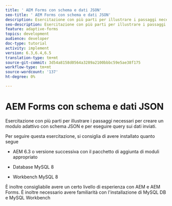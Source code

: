 ```yaml
---
title: ' AEM Forms con schema e dati JSON'
seo-title: ' AEM Forms con schema e dati JSON'
description: Esercitazione con più parti per illustrare i passaggi necessari per creare un modulo adattivo con schema JSON e per eseguire query sui dati inviati.
seo-description: Esercitazione con più parti per illustrare i passaggi necessari per creare un modulo adattivo con schema JSON e per eseguire query sui dati inviati.
feature: adaptive-forms
topics: development
audience: developer
doc-type: tutorial
activity: implement
version: 6.3,6.4,6.5
translation-type: tm+mt
source-git-commit: 3d54a8158d0564a3289a2100bbbc59e5ae38f175
workflow-type: tm+mt
source-wordcount: '137'
ht-degree: 0%

---
```



#  AEM Forms con schema e dati JSON

Esercitazione con più parti per illustrare i passaggi necessari per creare un modulo adattivo con schema JSON e per eseguire query sui dati inviati.

Per seguire questa esercitazione, si consiglia di avere installato quanto segue

* AEM 6.3 o versione successiva con il pacchetto di aggiunta di moduli appropriato

* Database MySQL 8

* Workbench MySQL 8

È inoltre consigliabile avere un certo livello di esperienza con AEM e  AEM Forms. È inoltre necessario avere familiarità con l&#39;installazione di MySQL DB e MySQL Workbench



